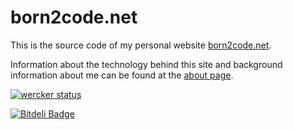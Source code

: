 born2code.net
=============

This is the source code of my personal website [born2code.net](http://born2code.net).

Information about the technology behind this site and background information about me can be found at the [about page](http://born2code.net/about/).

[![wercker status](https://app.wercker.com/status/c38587366b136b180eb7108c9c250cdc/m "wercker status")](https://app.wercker.com/project/bykey/c38587366b136b180eb7108c9c250cdc )


[![Bitdeli Badge](https://d2weczhvl823v0.cloudfront.net/pjvds/born2code.net/trend.png)](https://bitdeli.com/free "Bitdeli Badge")

